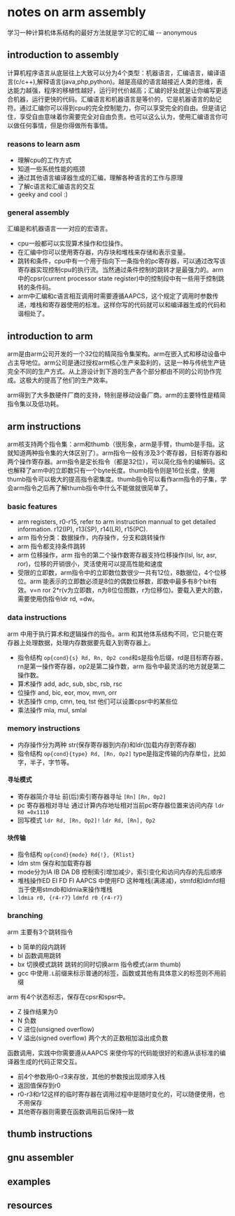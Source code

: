 # notes on arm assembly #

学习一种计算机体系结构的最好方法就是学习它的汇编 -- anonymous

## introduction to assembly ##

计算机程序语言从底层往上大致可以分为4个类型：机器语言，汇编语言，编译语言(c/c++),解释语言(java,php,python)。越是高级的语言越接近人类的思维，表达能力越强，程序的移植性越好，运行时代价越高；汇编的好处就是让你编写更适合机器，运行更快的代码。汇编语言和机器语言是等价的，它是机器语言的助记符。通过汇编你可以得到cpu的完全控制能力，你可以享受完全的自由。但是请记住，享受自由意味着你需要完全对自由负责。也可以这么认为，使用汇编语言你可以做任何事情，但是你得做所有事情。

### reasons to learn asm ###

- 理解cpu的工作方式
- 知道一些系统性能的瓶颈
- 通过其他语言编译器生成的汇编，理解各种语言的工作与原理
- 了解c语言和汇编语言的交互
- geeky and cool :)

### general assembly ###

汇编是和机器语言一一对应的宏语言。

- cpu一般都可以实现算术操作和位操作。
- 在汇编中你可以使用寄存器，内存块和堆栈来存储和表示变量。
- 跳转和条件，cpu中有一个用于指向下一条指令的pc寄存器，可以通过改写该寄存器实现控制cpu的执行流。当然通过条件控制的跳转才是最强力的。arm中的cpsr(current processor state register)中的控制段中有一些用于控制跳转的条件码。
- arm中汇编和c语言相互调用时需要遵循AAPCS，这个规定了调用时参数传递，堆栈和寄存器使用的标准。这样你写的代码就可以和编译器生成的代码和谐相处了。

## introduction to arm ##

arm是由arm公司开发的一个32位的精简指令集架构。arm在嵌入式和移动设备中占主导地位。arm公司是通过授权arm核心生产来盈利的，这是一种与传统生产链完全不同的生产方式。从上游设计到下游的生产各个部分都由不同的公司协作完成。这极大的提高了他们的生产效率。

arm得到了大多数硬件厂商的支持，特别是移动设备厂商。arm的主要特性是精简指令集以及低功耗。

## arm instructions ##

arm核支持两个指令集：arm和thumb（很形象，arm是手臂，thumb是手指。这就知道两种指令集的大体区别了）。arm指令一般有涉及3个寄存器，目标寄存器和两个操作寄存器。arm指令是定长指令（都是32位），可以简化指令的编解码。这也解释了arm中的立即数只有一个byte长度。thumb指令则是16位长度，使用thumb指令可以极大的提高指令密集度。thumb指令可以看作arm指令的子集，学会arm指令之后再了解thumb指令中什么不能做就很简单了。

### basic features ###

- arm registers, r0-r15, refer to arm instruction mannual to get detailed information. r12(IP), r13(SP), r14(LR), r15(PC).
- arm 指令分类：数据操作，内存操作，分支和跳转操作
- arm 指令都支持条件跳转
- arm 位移操作，arm 指令的第二个操作数寄存器支持位移操作(lsl, lsr, asr, ror)，位移的开销很小，灵活使用可以提高性能和速度
- 受限的立即数，arm指令中的立即数位数很少一共有12位，8数据位，4个位移位。arm 能表示的立即数必须是8位的偶数位移数，即数中最多有8个bit有效。v=n ror 2*r(v为立即数，n为8位位图数，r为位移位)。要载入更大的数，需要使用伪指令ldr rd, =dw。

### data instructions ###

arm 中用于执行算术和逻辑操作的指令。arm 和其他体系结构不同，它只能在寄存器上处理数据，处理内存数据要先载入到寄存器上。

- 指令结构 `op{cond}{s} Rd, Rn, Op2 cond`和s是指令后缀，rd是目标寄存器，rn是第一操作寄存器，op2是第二操作数，arm 指令中最灵活的地方就是第二操作数。
- 算术操作 add, adc, sub, sbc, rsb, rsc
- 位操作 and, bic, eor, mov, mvn, orr
- 状态操作 cmp, cmn, teq, tst 他们可以设置cpsr中的某些位
- 乘法操作 mla, mul, smlal

### memory instructions ###

- 内存操作分为两种 str(保存寄存器到内存)和ldr(加载内存到寄存器)
- 指令结构 `op{cond}{type} Rd, [Rn, Op2]` type是指定传输的内存单位，比如字，半子，字节等。

#### 寻址模式 ####

- 寄存器简介寻址 前(后)索引寄存器寻址 `[Rn]` `[Rn, Op2]`
- pc 寄存器相对寻址 通过计算内存地址相对当前pc寄存器位置来访问内存 `ldr R0 =0x1110`
- 回写模式 `ldr Rd, [Rn, Op2]!` `ldr Rd, [Rn], Op2`

#### 块传输 ####

- 指令结构 `op{cond}{mode} Rd{!}, {Rlist}`
- ldm stm 保存和加载寄存器
- mode分为IA IB DA DB 控制索引增加减少，索引变化和访问内存的先后顺序
- 堆栈操作ED EI FD FI AAPCS 中使用FD 这种堆栈(满递减)，stmfd和ldmfd相当于使用stmdb和ldmia来操作堆栈
- `ldmia r0, {r4-r7}` `ldmfd r0 {r4-r7}`

### branching ###

arm 主要有3个跳转指令

- b 简单的段内跳转
- bl 函数调用跳转
- bx 切换模式跳转 跳转的同时切换arm 指令模式(arm thumb)
- gcc 中使用`.L`前缀来标示普通的标签，函数或其他有具体意义的标签则不用前缀

arm 有4个状态标志，保存在cpsr和spsr中。

- Z 操作结果为0
- N 负数
- C 进位(unsigned overflow)
- V 溢出(signed overflow) 两个大的正数相加溢出成负数

函数调用，实践中你需要遵从AAPCS 来使你写的代码能很好的和遵从该标准的编译器生成的代码正常交互。

- 前4个参数用r0-r3来存放，其他的参数按出现顺序入栈
- 返回值保存到r0
- r0-r3和r12这样的临时寄存器在调用过程中是随时变化的，可以随便使用，也不用保存
- 其他寄存器则需要在函数调用前后保持一致

## thumb instructions ##
## gnu assembler ##
## examples ##
## resources ##
